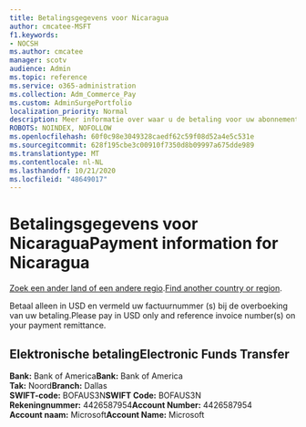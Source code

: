 ```yaml
---
title: Betalingsgegevens voor Nicaragua
author: cmcatee-MSFT
f1.keywords:
- NOCSH
ms.author: cmcatee
manager: scotv
audience: Admin
ms.topic: reference
ms.service: o365-administration
ms.collection: Adm_Commerce_Pay
ms.custom: AdminSurgePortfolio
localization_priority: Normal
description: Meer informatie over waar u de betaling voor uw abonnement kunt verzenden.
ROBOTS: NOINDEX, NOFOLLOW
ms.openlocfilehash: 60f0c98e3049328caedf62c59f08d52a4e5c531e
ms.sourcegitcommit: 628f195cbe3c00910f7350d8b09997a675dde989
ms.translationtype: MT
ms.contentlocale: nl-NL
ms.lasthandoff: 10/21/2020
ms.locfileid: "48649017"
---
```

# <a name="payment-information-for-nicaragua"></a><span data-ttu-id="8e8a8-103">Betalingsgegevens voor Nicaragua</span><span class="sxs-lookup"><span data-stu-id="8e8a8-103">Payment information for Nicaragua</span></span>

<span data-ttu-id="8e8a8-104">[Zoek een ander land of een andere regio](../billing-and-payments/pay-for-your-subscription.md).</span><span class="sxs-lookup"><span data-stu-id="8e8a8-104">[Find another country or region](../billing-and-payments/pay-for-your-subscription.md).</span></span>

<span data-ttu-id="8e8a8-105">Betaal alleen in USD en vermeld uw factuurnummer (s) bij de overboeking van uw betaling.</span><span class="sxs-lookup"><span data-stu-id="8e8a8-105">Please pay in USD only and reference invoice number(s) on your payment remittance.</span></span>

## <a name="electronic-funds-transfer"></a><span data-ttu-id="8e8a8-106">Elektronische betaling</span><span class="sxs-lookup"><span data-stu-id="8e8a8-106">Electronic Funds Transfer</span></span>

<span data-ttu-id="8e8a8-107">**Bank:** Bank of America</span><span class="sxs-lookup"><span data-stu-id="8e8a8-107">**Bank:** Bank of America</span></span>  
<span data-ttu-id="8e8a8-108">**Tak:** Noord</span><span class="sxs-lookup"><span data-stu-id="8e8a8-108">**Branch:** Dallas</span></span>  
<span data-ttu-id="8e8a8-109">**SWIFT-code:** BOFAUS3N</span><span class="sxs-lookup"><span data-stu-id="8e8a8-109">**SWIFT Code:** BOFAUS3N</span></span>  
<span data-ttu-id="8e8a8-110">**Rekeningnummer:** 4426587954</span><span class="sxs-lookup"><span data-stu-id="8e8a8-110">**Account Number:** 4426587954</span></span>  
<span data-ttu-id="8e8a8-111">**Account naam:** Microsoft</span><span class="sxs-lookup"><span data-stu-id="8e8a8-111">**Account Name:** Microsoft</span></span>  
